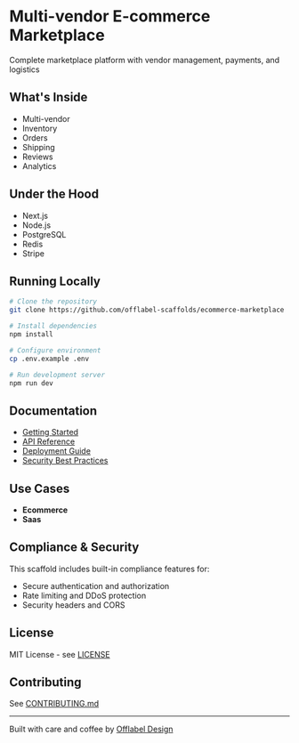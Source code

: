 # Multi-vendor E-commerce Marketplace

Complete marketplace platform with vendor management, payments, and logistics

## What's Inside

- Multi-vendor
- Inventory
- Orders
- Shipping
- Reviews
- Analytics

## Under the Hood

- Next.js
- Node.js
- PostgreSQL
- Redis
- Stripe

## Running Locally

```bash
# Clone the repository
git clone https://github.com/offlabel-scaffolds/ecommerce-marketplace

# Install dependencies
npm install

# Configure environment
cp .env.example .env

# Run development server
npm run dev
```

## Documentation

- [Getting Started](./docs/getting-started.md)
- [API Reference](./docs/api-reference.md)
- [Deployment Guide](./docs/deployment.md)
- [Security Best Practices](./docs/security.md)

## Use Cases

- **Ecommerce**
- **Saas**

## Compliance & Security

This scaffold includes built-in compliance features for:

- Secure authentication and authorization
- Rate limiting and DDoS protection
- Security headers and CORS

## License

MIT License - see [LICENSE](./LICENSE)

## Contributing

See [CONTRIBUTING.md](./CONTRIBUTING.md)

---

Built with care and coffee by [Offlabel Design](https://offlabel.design)
